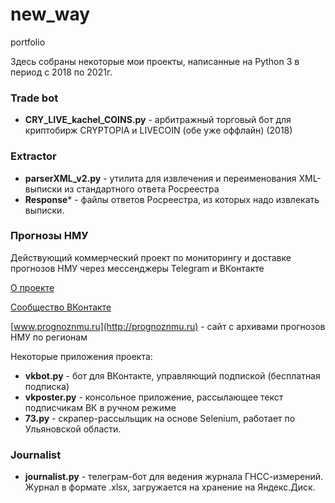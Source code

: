 # new_way
portfolio

Здесь собраны некоторые мои проекты, написанные на Python 3 в период с 2018 по 2021г.

 ### Trade bot
 - **CRY_LIVE_kachel_COINS.py** - арбитражный торговый бот для криптобирж CRYPTOPIA и LIVECOIN (обе уже оффлайн) (2018)
 
### Extractor

 -  **parserXML_v2.py** - утилита для извлечения и переименования XML-выписки из стандартного ответа Росреестра
 -  **Response*** - файлы ответов Росреестра, из которых надо извлекать выписки.
 
 ### Прогнозы НМУ
 Действующий коммерческий проект по мониторингу и доставке прогнозов НМУ через мессенджеры Telegram и ВКонтакте

[О проекте](https://vk.com/@-196590774-stydnye-voprosy-pro-nmu-prognozy-i-nash-proekt)

[Сообщество ВКонтакте](https://vk.com/club196590774)

[www.prognoznmu.ru](http://prognoznmu.ru) - сайт с архивами прогнозов НМУ по регионам

Некоторые приложения проекта:
- **vkbot.py** - бот для ВКонтакте, управляющий подпиской (бесплатная подписка)
- **vkposter.py** - консольное приложение, рассылающее текст подписчикам ВК в ручном режиме
- **73.py** - скрапер-рассыльщик на основе Selenium, работает по Ульяновской области.

### Journalist
- **journalist.py** - телеграм-бот для ведения журнала ГНСС-измерений. Журнал в формате .xlsx, загружается на хранение на Яндекс.Диск. 
